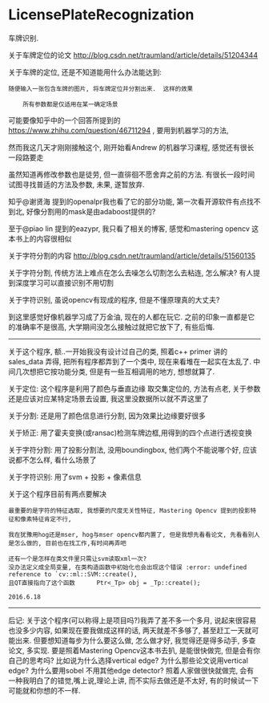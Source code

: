 # LicensePlateRecognization

车牌识别.


关于车牌定位的论文    http://blog.csdn.net/traumland/article/details/51204344


关于车牌的定位, 还是不知道能用什么办法能达到:

    随便输入一张包含车牌的图片, 将车牌定位并分割出来.  这样的效果 
    
        所有参数都是仅适用在某一确定场景
  
可能要像知乎中的一个回答所提到的 https://www.zhihu.com/question/46711294 , 要用到机器学习的方法, 

然而我这几天才刚刚接触这个, 刚开始看Andrew 的机器学习课程, 感觉还有很长一段路要走


  虽然知道再修改参数也是徒劳, 但一直徘徊不愿舍弃之前的方法. 有很长一段时间试图寻找普适的方法及参数, 未果, 遂暂放弃.
  
知乎@谢贤海 提到的openalpr我也看了它的部分功能, 第一次看开源软件有点找不到北, 好像分割用的mask是由adaboost提供的?

至于@piao lin 提到的eazypr, 我只看了相关的博客, 感觉和mastering opencv 这本书上的内容很相似


关于字符分割的内容    http://blog.csdn.net/traumland/article/details/51560135


关于字符分割, 传统方法上难点在怎么去噪怎么切割怎么去粘连, 怎么解决? 有人提到深度学习可以直接识别不用切割

关于字符识别, 虽说opencv有现成的程序, 但是不懂原理真的大丈夫?


到这里感觉好像机器学习成了万金油, 现在的人都在玩它. 之前的印象一直都是它的准确率不是很高, 大学期间没怎么接触过就把它放下了, 有些后悔. 


-------------------------------------
关于这个程序, 额..一开始我没有设计过自己的类, 照着c++ primer 讲的sales_data 弄得, 把所有程序都弄到了一个类中, 现在来看堆在一起实在太乱了. 中间几次想把它按功能分类, 但是有一些互相调用的地方, 想想就算了.

关于定位: 这个程序是利用了颜色与垂直边缘 取交集定位的, 方法有点老, 关于参数还是应该对应某特定场景去设置, 我这里没数据所以就不弄这里了

关于分割: 还是用了颜色信息进行分割, 因为效果比边缘要好很多

关于矫正: 用了霍夫变换(或ransac)检测车牌边框,用得到的四个点进行透视变换

关于字符分割: 用了投影分割法, 没用boundingbox, 他们两个不能说哪个好, 应该说都不怎么样, 看什么场景了

关于字符识别: 用了svm + 投影 + 像素信息 

关于这个程序目前有两点要解决

    最重要的是字符的特征选取, 我想要的尺度无关性特征, Mastering Opencv 提到的投影特征和像素特征肯定不行,
    
    我在犹豫用hog还是mser, hog与mser opencv都内置了, 但是我想先看看论文, 先看看别人是怎么做的, 目前也在找工作,有时间再弄吧
    
    还有一个是怎样在类文件里只需让svm读取xml一次? 
    没办法定义成全局变量, 在类构造函数中初始化也会出现这个错误 :error: undefined reference to `cv::ml::SVM::create(),
    且QT直接指向了这个函数      Ptr<_Tp> obj = _Tp::create();
                                                                                  2016.6.18
--------------------------------------------------------------------------------------------------------------------
后记:  关于这个程序(可以称得上是项目吗?)我弄了差不多一个多月, 说起来很容易也没多少内容, 如果现在要我做成这样的话, 两天就差不多够了, 甚至赶工一天就可能出来. 但要想知道每步为什么要这么做, 怎么做才好, 我觉得还是得多动手, 多查论文, 多实现. 要是照着Mastering Opencv这本书去扒, 是能很快做完, 但是会有你自己的思考吗? 比如说为什么选择vertical edge? 为什么那些论文说用vertical edge? 为什么要用sobel 不用其他edge detector? 照着人家做很快就做完, 会有一种我明白了的错觉,嘴上说,理论上讲, 而不实际去做还是不太好, 有的时候试一下可能就和你想的不一样. 
